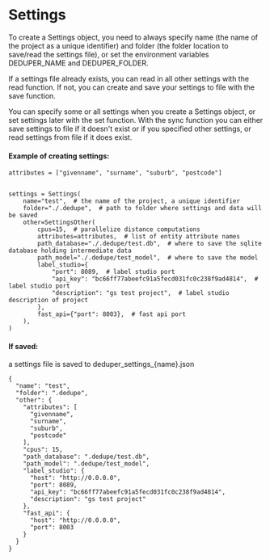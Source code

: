 # Settings

To create a Settings object, you need to always specify name (the name of the project as a unique identifier) and folder (the folder location to save/read the settings file), or set the environment variables DEDUPER_NAME and DEDUPER_FOLDER. 

If a settings file already exists, you can read in all other settings with the read function. If not, you can create and save your settings to file with the save function. 

You can specify some or all settings when you create a Settings object, or set settings later with the set function. With the sync function you can either save settings to file if it doesn't exist or if you specified other settings, or read settings from file if it does exist.

#### Example of creating settings:

```
attributes = ["givenname", "surname", "suburb", "postcode"]


settings = Settings(
    name="test",  # the name of the project, a unique identifier
    folder="./.dedupe",  # path to folder where settings and data will be saved
    other=SettingsOther(
        cpus=15,  # parallelize distance computations
        attributes=attributes,  # list of entity attribute names
        path_database="./.dedupe/test.db",  # where to save the sqlite database holding intermediate data
        path_model="./.dedupe/test_model",  # where to save the model
        label_studio={
            "port": 8089,  # label studio port
            "api_key": "bc66ff77abeefc91a5fecd031fc0c238f9ad4814",  # label studio port
            "description": "gs test project",  # label studio description of project
        },
        fast_api={"port": 8003},  # fast api port
    ),
)
```

#### If saved:

a settings file is saved to deduper_settings_{name}.json

```
{
  "name": "test",
  "folder": ".dedupe",
  "other": {
    "attributes": [
      "givenname",
      "surname",
      "suburb",
      "postcode"
    ],
    "cpus": 15,
    "path_database": ".dedupe/test.db",
    "path_model": ".dedupe/test_model",
    "label_studio": {
      "host": "http://0.0.0.0",
      "port": 8089,
      "api_key": "bc66ff77abeefc91a5fecd031fc0c238f9ad4814",
      "description": "gs test project"
    },
    "fast_api": {
      "host": "http://0.0.0.0",
      "port": 8003
    }
  }
}
```